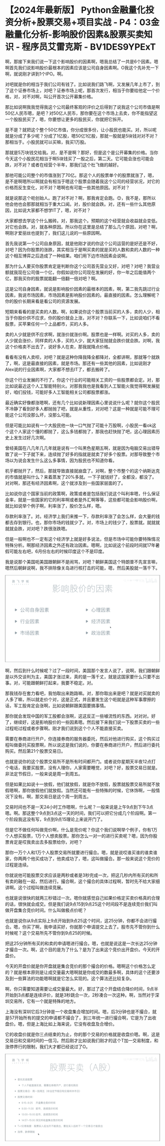 # 【2024年最新版】 Python金融量化投资分析+股票交易+项目实战 - P4：03金融量化分析-影响股价因素&股票买卖知识 - 程序员艾雷克斯 - BV1DES9YPExT

啊，那接下来我们说一下这个影响股价的因素啊，嗯我总结了一共是6个因素。嗯啊首先我们说影响股价最根本的因素应该是公司自身因素啊。O我这个先补充一下啊，就说刚才讲到1个IPO。啊。

对吧就是你的相当于我们公司有钱了。比如说我们路飞啊，又发展几年上市了，到了这个证券市场上，对吧？证券市场上呢，那首次发行，相当于你要给他定一个价格，对，对不对啊，叫公开首次公开募集价格。

那比如说啊我我觉得我这个公司最终客观的评价之后得到了说我这个公司市值是啊50亿人民币嗯，是吧？对50亿人民币，那你要在这个市场上去卖，你不能指望这一个股股民买了，嗯，你要想让更多的股民买，你就把它拆开。

是不是？就把这个整个50亿市值，你分成很多份，让小股民也能买。对，所以呢就是分成了多少呢？分成了1亿股，嗯50亿1亿股，那就一股就是5块钱对对不对？那相当于。小股民就可以买嘛，我买1万股。

那就是5万块钱交给我。对，是不是啊？那好，但是这个是公开募集的价格。当你今天这个小股民花相当于啊5块钱买了一股之后，第二天。它可能会涨也可能会跌，对不对？或者在经营个半年，那我们这个杜飞做的越好。

那他可能公司整个的市值涨到了70亿。那这个人的股票单个的股票就涨了，嗯，是不是啊嗯所以啊就会有相当于嗯这个股票会随着我这个公司的经营状况，对它的价格而反生变化，对不对？嗯啊也有可能一些其他原因。对不对？

就是说那这个呃创始人。跑了对不对？啊，那我肯定会跑。😊，我不是，那所以他会他也会那那就相当于重大口闻。对，股价就会跌。对，还有一些什么其他原因，比如说大家都不想学IT了，嗯，对不对？

大家都想去学这个什么搬砖。对，那我这个。预期的这个经营就会收益就会变低。对它也会跌。对，就各种原因。所以你在这里是总结了那么几个原因，对吧？啊，啊刚才爱丽丝也提到了，我们这儿说的一些原因啊。

首先我说第一个公司自身原因，就是他刚才说的你这个公司运营的是好还是不好，对吧？因为你股票的涨跌，其实相当于是啊买卖的就是买的人数和卖的人数的一种这个相互博弈之后造成了一种结果。咱们用下边市场因素会说啊。

那为什么人要买你股票肯定是判断你这个公司首先营业又好，对吧？对吧？我营业额就我现在公司值一个亿，你假如说你公司现在发展的好，你一年之后能值两个亿，那我买你的股票就能翻一倍翻一倍对吧？啊。

这是公司自身因素，就说是影响股价因素的最根本的因素，啊，第二我先跳过行业因素，我说市场因素，市场因素是影响股价因素的。最直接的因素。怎么理解呢？你的股价长期来看是看公司的资源发展。

短期来看看的是买卖的人数。啊，如果说你这个股票当前买的人多，卖的人少，相当于你股价供不应求，你的股价就会上涨，对不对？你联系一下，比如说咱们不看股票，买苹果任何一个上品都市，买的人多。

卖的人少就是供不应求啊，就涨价就涨价啊。股票也是一样啊。对买的人多，卖的人少就会涨价，同样卖的人多，买的人少，就大家狂抛就会跌价就会跌。对啊，我这个价格卖不出去了，说好多人在卖，那我就降点价格。

看看有没有人卖呗，对吧？就是这种你降我降全都降对，全都讲啊，那就等个就跌了，啊，这是最直接的因素，就是市场。那还有一些其他的因素，比如说刚才Alex说的行业因素啊，大家都不想去IT了，都去搬砖了。

你这个行业发展的不行了。你这个行业的可能相关工资的一些股票都会定。对，那比如说最近这个人工智能特别火。对那我我也是我看到人工智能火我觉得啊发展挺好，咱们投钱，可能好多人工智能相关公司都股票都涨。

最近确实好像都涨嗯啊，还有几个比如说新理因素心里说说什么呢？就你这个股民不冷静了看到好多人都抛抛了吧，就是从重性，对对吧？这是一种就是可能不理可能这个公司没那么坏，没那么可能。

但是可能比如说有一个大股民他一块一口气抛了可能十万股啊，小股民一看ok这个这个人家这个懂的都抛了，这么多钱都抛了，那我也赶快抛了吧，这心理因素历史上发生过好几次啊。

曾经美国在八几年几几年就是说有一个叫黑色星期五啊，就是因为电脑交易出错导致了说一下子就下来，连续抛了好多的指就是就卖了好多个股票。对那导致整个市场以为说会发生什么这么多事情，因为股民也不知道你看。

机乎都抛开了，然后，那就导致直接就崩盘了。对啊，整个市整个的这个纳斯达克的市值就是叫什么？来着蒸发了20%多就。一下子就钱好了，全都没，都没了。对对啊，那还有经济因素啊，这个就涉及到一些国家层面的了。

比如说你这个国家当前的政策啊，政策或者是包括我们说这个叫利率嗯，什么保证金率，就是一些国家的它的利率啊或者是外汇啊等等，这些都可能会影响股价啊，就比如说举个例子啊，利率涨了，股价怎么样，嗯。

存款利率涨了。对。经济学上我们来推一下，存款利率涨了会怎么样，会大量的钱都去存到银行。也，那你市场的钱就少了。对，市场上的钱少了，股票就。就就就就就会跌，对对吧？跌很涨跌嗯。

但是一般啊也不一定有这个经济学上就是好多说法，但是市场中可能你要特殊情况特殊分析。啊那经济因素之外还有政治因素。嗯啊，比如说这个前段时间就17年暑假可能左右吧，6月份左右的时候印度这个不是印度。

我是说那个美国呃美国跟朝鲜不是闹骂，对吧？朝鲜美国这个特朗普不先宣言嘛，嗯然后朝鲜说啊，我不排除像关岛进行核打击的可能，嗯，然后美股就一落千下。



![](img/affd8bdf80d0261bf649a0024f634e97_1.png)

啊，然后到什么时候呢？过了一段时间，美国那个发言人说了，说啊，我们跟朝鲜是以外交谈判为主，美国才涨过来，真的是一落千丈，就是这国家要什么只要不出事。对，可能跟朝鲜打起来，我要不稳定。对。

那我钱存在套力看吧，我怕取出来跑路嘛。对，那你取出来是吧？就是对买就卖的人多了嘛，所以就走价个对，这是正式，并且要发生这个呃就是这种军事摩擦的话，军工股肯定会涨啊，比如说朝鲜跟美国要搞事情。

那你就会发现中国的军工股都会涨啊，这这反正一些噱流性的东西。对对对。好了，继续好，这是影响股价的一些因素嗯。然后接下来我们说一下股票买卖的一些过程呃过程或者步骤啊。刚才我们说到这个个人不能直接买卖。

需要在券商进行开户，你连接券商的服务器委托，然后对他进行购买，这个购买过程叫做委托买股票啊，所以说这是我们说的，你要在券商进行开户，然后进行委托购买。然后第21个股票交易日。

也就是说你的这个股票交易所不是所有时间都开门。或者说你星期天半夜12点打个电话，我要买股票，没有人理你，人家需要睡觉，对吧？好，股票交易日就是。非法定节假日，一般来说是周一到周五。

但是如果比如说十一放假，他们就放假，就是你不放假，股票就股票交易所就不放假嗯啊，那你放假他们就放假。当然还可能有一些特殊的时候，它休饰啊，一般情况下没有。啊，那交易日是这个周一到周五。

交易时间也不是一天24小时工作嗯啊，什么呢？一般来说是上午9点到下午3点嗯。啊。那这整个9点到3点这一天的时间，我们可以把它分成几个阶段啊。第一个阶段我这没有写，9点到9点15理论上来说开门了。

但是它不做任何叫做竞价啊，什么是竞价呢？你这个我们说啊举个例子，你有1万个人想买股票，1万个人想卖股票。那你怎么一对一的进行买卖呢？嗯，因为你股票肯定是哎我卖出去多股票给你，对吧？

那你一万个人和1万个人股票交易所就要进行撮合。嗯，就是说哎谁买谁的谁卖谁家，你两两个他买成功了，他卖成功了，嗯，这叫做撮合。那一般来说这个竞价的过程是连续。

你就说他可能股票交求应该是两秒或者是3秒完成一次，把这几秒内所有买的和所有卖的融在一起，然后进行。撮合啊，这个撮合的具体过程啊，暂时先不给大家细讲啊。这个过程叫做连续竞展。

也就是说很快的就两三秒错过一次。嗯你就感觉自己如果价格定买卖价格真的合理的话，很快就会成交。但是我们说9点15到9点25这个时间段不是连续竞价我们叫做开盘集合竞价时间。什么叫做极点价呢？

也就是说你从9点实际上9点开始到9点25这个时间，这25分钟，你都不会进行撮合。嗯，你买了啊，我申请买好，你就那个申请提交上去了。股市先不管你到什么时候呢？这个交易所先不管你到9点25的时候。

把这25分钟所有买的和卖的申请嗯进行撮合。嗯，也就是说这是一次长达25分钟才撮合一次。啊，这个目的是为了什么？是为了出来这个竞价出开盘价。今天的开盘价。

今天的开盘价就是你开盘就是集合竞价的那个撮合的价格。嗯啊这个价格怎么定的？就是根本原则是让成交量最大嗯啊就是你成交的数最多啊，具体的这个还要涉及到一些算法的功能嗯啊就是它怎么实现的。这个算法还比较复杂。

啊，你只需要知道需要让成交量最大。好，那过了这个开盘结合降价时间，9点半开始到3点都是连续评价，就是3秒跳合一次，2秒凑合一次这种。啊，当然对于深圳交易所，它有一个就是特殊的地方。

上海没有深圳它后3分钟是一个收盘集合增加时间。嗯，后3分钟也是不撮合，就是57开始所有的提交的申请都不撮合了，到三年统一进行撮合啊，它是为了出收盘价。嗯，但是上海比如上海来说，它没有收盘及合增价。

它的收盘价就是你三点结束的为止，你的那个交易的价格就是收盘价嗯。啊，这是交易日和交易时间的一信习。然后刚才比如说我们刚才的这个T加一交易制度，和涨停界行的限制，我们大才都已经说过了O。



![](img/affd8bdf80d0261bf649a0024f634e97_3.png)